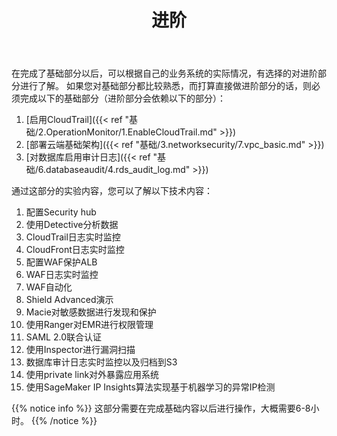 ﻿---
title: "进阶"
chapter: false
weight: 20
tags:
  - advanced
---

在完成了基础部分以后，可以根据自己的业务系统的实际情况，有选择的对进阶部分进行了解。
如果您对基础部分都比较熟悉，而打算直接做进阶部分的话，则必须完成以下的基础部分（进阶部分会依赖以下的部分）：

1. [启用CloudTrail]({{< ref "基础/2.OperationMonitor/1.EnableCloudTrail.md" >}})
2. [部署云端基础架构]({{< ref "基础/3.networksecurity/7.vpc_basic.md" >}})
3. [对数据库启用审计日志]({{< ref "基础/6.databaseaudit/4.rds_audit_log.md" >}})

通过这部分的实验内容，您可以了解以下技术内容：

1. 配置Security hub
2. 使用Detective分析数据
3. CloudTrail日志实时监控
4. CloudFront日志实时监控
5. 配置WAF保护ALB
6. WAF日志实时监控
7. WAF自动化
8. Shield Advanced演示
9. Macie对敏感数据进行发现和保护
10. 使用Ranger对EMR进行权限管理
11. SAML 2.0联合认证
12. 使用Inspector进行漏洞扫描
13. 数据库审计日志实时监控以及归档到S3
14. 使用private link对外暴露应用系统
15. 使用SageMaker IP Insights算法实现基于机器学习的异常IP检测

{{% notice info %}}
这部分需要在完成基础内容以后进行操作，大概需要6-8小时。
{{% /notice  %}}




